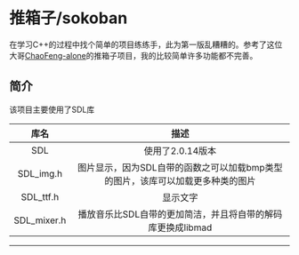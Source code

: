# 推箱子/sokoban
在学习C++的过程中找个简单的项目练练手，此为第一版乱糟糟的。参考了这位大哥[ChaoFeng-alone]的推箱子项目，我的比较简单许多功能都不完善。  
## 简介
该项目主要使用了SDL库  

|库名           | 描述          |
|:----------: |:-----------:|
| SDL         | 使用了2.0.14版本 |
|SDL_img.h    | 图片显示，因为SDL自带的函数之可以加载bmp类型的图片，该库可以加载更多种类的图片|
|SDL_ttf.h    | 显示文字        |
|SDL_mixer.h  | 播放音乐比SDL自带的更加简洁，并且将自带的解码库更换成libmad|


**************************
[ChaoFeng-alone]:https://github.com/ChaoFeng-alone/tuixiangzijian
